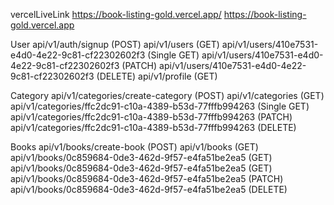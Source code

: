 vercelLiveLink 
   https://book-listing-gold.vercel.app/
   https://book-listing-gold.vercel.app


User
api/v1/auth/signup (POST)
api/v1/users (GET)
api/v1/users/410e7531-e4d0-4e22-9c81-cf22302602f3 (Single GET)
api/v1/users/410e7531-e4d0-4e22-9c81-cf22302602f3 (PATCH)
api/v1/users/410e7531-e4d0-4e22-9c81-cf22302602f3 (DELETE)
api/v1/profile (GET)




Category
api/v1/categories/create-category (POST)
api/v1/categories (GET)
api/v1/categories/ffc2dc91-c10a-4389-b53d-77fffb994263 (Single GET) 
api/v1/categories/ffc2dc91-c10a-4389-b53d-77fffb994263 (PATCH)
api/v1/categories/ffc2dc91-c10a-4389-b53d-77fffb994263 (DELETE) 



Books
api/v1/books/create-book (POST)
api/v1/books (GET)
api/v1/books/0c859684-0de3-462d-9f57-e4fa51be2ea5 (GET)
api/v1/books/0c859684-0de3-462d-9f57-e4fa51be2ea5 (GET)
api/v1/books/0c859684-0de3-462d-9f57-e4fa51be2ea5 (PATCH)
api/v1/books/0c859684-0de3-462d-9f57-e4fa51be2ea5 (DELETE)



